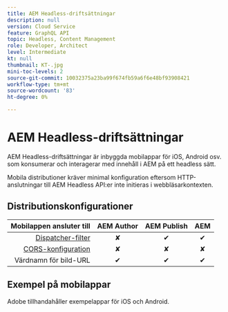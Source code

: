 ```yaml
---
title: AEM Headless-driftsättningar
description: null
version: Cloud Service
feature: GraphQL API
topic: Headless, Content Management
role: Developer, Architect
level: Intermediate
kt: null
thumbnail: KT-.jpg
mini-toc-levels: 2
source-git-commit: 10032375a23ba99f674fb59a6f6e48bf93908421
workflow-type: tm+mt
source-wordcount: '83'
ht-degree: 0%

---
```



# AEM Headless-driftsättningar

AEM Headless-driftsättningar är inbyggda mobilappar för iOS, Android osv. som konsumerar och interagerar med innehåll i AEM på ett headless sätt.

Mobila distributioner kräver minimal konfiguration eftersom HTTP-anslutningar till AEM Headless API:er inte initieras i webbläsarkontexten.

## Distributionskonfigurationer

| Mobilappen ansluter till | AEM Author | AEM Publish | AEM |
|-----------------------:|:----------:|:-----------:|:-----------:|
| [Dispatcher-filter](./dispatcher-fitlers.md) | ✘ | ✔ | ✔ |
| [CORS-konfiguration](./cors.md) | ✘ | ✘ | ✘ |
| Värdnamn för bild-URL | ✔ | ✔ | ✔ |

## Exempel på mobilappar

Adobe tillhandahåller exempelappar för iOS och Android.


